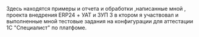 Здесь находятся примеры и отчета и обработки ,написанные мной , проекта внедрения ERP24 + УАТ  и ЗУП 3 в ктором я участвовал и выполненные мной тестовые задания на конфигурации для аттестации 1С "Специалист" по платфоме.
